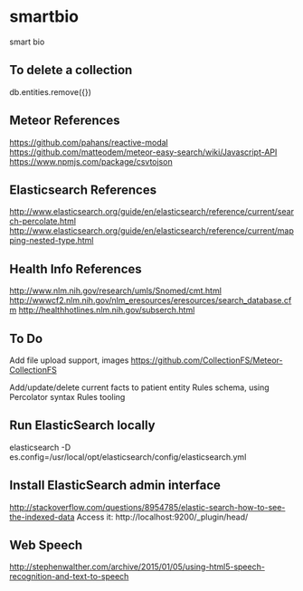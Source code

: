 smartbio
========

smart bio

To delete a collection
----------------------
db.entities.remove({})

Meteor References
----------
https://github.com/pahans/reactive-modal
https://github.com/matteodem/meteor-easy-search/wiki/Javascript-API
https://www.npmjs.com/package/csvtojson

Elasticsearch References
------------------------
http://www.elasticsearch.org/guide/en/elasticsearch/reference/current/search-percolate.html
http://www.elasticsearch.org/guide/en/elasticsearch/reference/current/mapping-nested-type.html

Health Info References
----------------------
http://www.nlm.nih.gov/research/umls/Snomed/cmt.html
http://wwwcf2.nlm.nih.gov/nlm_eresources/eresources/search_database.cfm
http://healthhotlines.nlm.nih.gov/subserch.html

To Do
-----
Add file upload support, images
https://github.com/CollectionFS/Meteor-CollectionFS

Add/update/delete current facts to patient entity
Rules schema, using Percolator syntax
Rules tooling

Run ElasticSearch locally
-------------------------
elasticsearch -D es.config=/usr/local/opt/elasticsearch/config/elasticsearch.yml

Install ElasticSearch admin interface
-------------------------------------
http://stackoverflow.com/questions/8954785/elastic-search-how-to-see-the-indexed-data
Access it:
http://localhost:9200/_plugin/head/

Web Speech
----------
http://stephenwalther.com/archive/2015/01/05/using-html5-speech-recognition-and-text-to-speech
